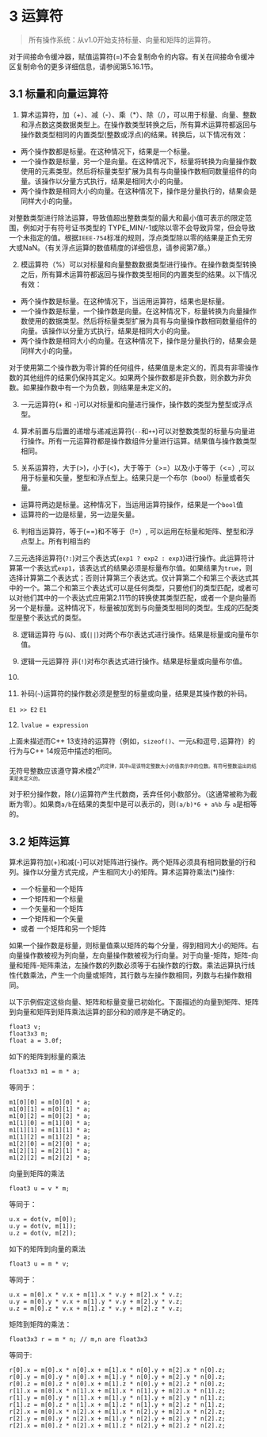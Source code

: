 # 3 运算符

> 所有操作系统：从v1.0开始支持标量、向量和矩阵的运算符。

对于间接命令缓冲器，赋值运算符(=)不会复制命令的内容。有关在间接命令缓冲区复制命令的更多详细信息，请参阅第5.16.1节。

## 3.1 标量和向量运算符

1. 算术运算符，加（+）、减（-）、乘（*）、除（/），可以用于标量、向量、整数和浮点数这类数据类型上。在操作数类型转换之后，所有算术运算符都返回与操作数类型相同的内置类型(整数或浮点)的结果。转换后，以下情况有效：

- 两个操作数都是标量。在这种情况下，结果是一个标量。
- 一个操作数是标量，另一个是向量。在这种情况下，标量将转换为向量操作数使用的元素类型。然后将标量类型扩展为具有与向量操作数相同数量组件的向量。该操作以分量方式执行，结果是相同大小的向量。
- 两个操作数是相同大小的向量。在这种情况下，操作是分量执行的，结果会是同样大小的向量。

对整数类型进行除法运算，导致值超出整数类型的最大和最小值可表示的限定范围，例如对于有符号证书类型的 TYPE_MIN/-1或除以零不会导致异常，但会导致一个未指定的值。根据`IEEE-754`标准的规则，浮点类型除以零的结果是正负无穷大或NaN。（有关浮点运算的数值精度的详细信息，请参阅第7章。）

2. 模运算符（%）可以对标量和向量整数数据类型进行操作。在操作数类型转换之后，所有算术运算符都返回与操作数类型相同的内置类型的结果。以下情况有效：

- 两个操作数是标量。在这种情况下，当运用运算符，结果也是标量。
- 一个操作数是标量，一个操作数是向量。在这种情况下，标量转换为向量操作数使用的数据类型。然后将标量类型扩展为具有与向量操作数相同数量组件的向量。该操作以分量方式执行，结果是相同大小的向量。
- 两个操作数是相同大小的向量。在这种情况下，操作是分量执行的，结果会是同样大小的向量。

对于使用第二个操作数为零计算的任何组件，结果值是未定义的，而具有非零操作数的其他组件的结果仍保持其定义。如果两个操作数都是非负数，则余数为非负数。如果操作数中有一个为负数，则结果是未定义的。

3. 一元运算符(+ 和 -)可以对标量和向量进行操作，操作数的类型为整型或浮点型。

4. 算术前置与后置的递增与递减运算符(`--`和`++`)可以对整数类型的标量与向量进行操作。所有一元运算符都是操作数组件分量进行运算。结果值与操作数类型相同。


5. 关系运算符，大于(>)，小于(<)，大于等于（>=）以及小于等于（<=）,可以用于标量和矢量，整型和浮点型上。结果只是一个布尔（bool）标量或者矢量。

- 运算符两边是标量。这种情况下，当运用运算符操作，结果是一个`bool`值
- 运算符的一边是标量，另一边是矢量。

6. 判相当运算符，等于(==)和不等于（!=）, 可以运用在标量和矩阵、整型和浮点型上。所有判相当的


7.三元选择运算符(`?:`)对三个表达式(`exp1 ? exp2 : exp3`)进行操作。此运算符计算第一个表达式`exp1`，该表达式的结果必须是标量布尔值。如果结果为`true`，则选择计算第二个表达式；否则计算第三个表达式。仅计算第二个和第三个表达式其中的一个。第二个和第三个表达式可以是任何类型，只要他们的类型匹配，或者可以对他们其中的一个表达式应用第2.11节的转换使其类型匹配，或者一个是向量而另一个是标量。这种情况下，标量被加宽到与向量类型相同的类型。生成的匹配类型是整个表达式的类型。

8. 逻辑运算符 与(`&`)、或(`||`)对两个布尔表达式进行操作。结果是标量或向量布尔值。

9. 逻辑一元运算符 非(`!`)对布尔表达式进行操作。结果是标量或向量布尔值。

10. 

11. 补码(`~`)运算符的操作数必须是整型的标量或向量，结果是其操作数的补码。

`E1 >> E2` `E1`

12. `lvalue = expression`

上面未描述而C++ 13支持的运算符（例如，`sizeof()`、一元`&`和逗号`,`运算符）的行为与C++ 14规范中描述的相同。

无符号整数应该遵守算术模2<sup>n<sup>的定律，其中`n`是该特定整数大小的值表示中的位数。有符号整数溢出的结果是未定义的。

对于积分操作数，除(`/`)运算符产生代数商，丢弃任何小数部分。（这通常被称为截断为零）。如果商`a/b`在结果的类型中是可以表示的，则`(a/b)*6 + a%b` 与 `a`是相等的。

## 3.2 矩阵运算

算术运算符加(+)和减(-)可以对矩阵进行操作。两个矩阵必须具有相同数量的行和列。操作以分量方式完成，产生相同大小的矩阵。算术运算符乘法(*)操作: 

* 一个标量和一个矩阵
* 一个矩阵和一个标量
* 一个矢量和一个矩阵
* 一个矩阵和一个矢量
* 或者 一个矩阵和另一个矩阵

如果一个操作数是标量，则标量值乘以矩阵的每个分量，得到相同大小的矩阵。右向量操作数被视为列向量，左向量操作数被视为行向量。对于向量-矩阵，矩阵-向量和矩阵-矩阵乘法，左操作数的列数必须等于右操作数的行数。乘法运算执行线性代数乘法，产生一个向量或矩阵，其行数与左操作数相同，列数与右操作数相同。

以下示例假定这些向量、矩阵和标量变量已初始化。下面描述的向量到矩阵、矩阵到向量和矩阵到矩阵乘法运算的部分和的顺序是不确定的。

```metal
float3 v;
float3x3 m;
float a = 3.0f;
```

如下的矩阵到标量的乘法

```metal
float3x3 m1 = m * a;
```

等同于：

```metal
m1[0][0] = m[0][0] * a;
m1[0][1] = m[0][1] * a;
m1[0][2] = m[0][2] * a;
m1[1][0] = m[1][0] * a;
m1[1][1] = m[1][1] * a;
m1[1][2] = m[1][2] * a;
m1[2][0] = m[2][0] * a;
m1[2][1] = m[2][1] * a;
m1[2][2] = m[2][2] * a;
```

向量到矩阵的乘法

```metal
float3 u = v * m;
```
等同于：

```metal
u.x = dot(v, m[0]);
u.y = dot(v, m[1]);
u.z = dot(v, m[2]);
```

如下的矩阵到向量的乘法

```metal
float3 u = m * v;
```
等同于：

```metal
u.x = m[0].x * v.x + m[1].x * v.y + m[2].x * v.z;
u.y = m[0].y * v.x + m[1].y * v.y + m[2].y * v.z;
u.z = m[0].z * v.x + m[1].z * v.y + m[2].z * v.z;
```

矩阵到矩阵的乘法：

```metal
float3x3 r = m * n; // m,n are float3x3
```

等同于:

```metal
r[0].x = m[0].x * n[0].x + m[1].x * n[0].y + m[2].x * n[0].z;
r[0].y = m[0].y * n[0].x + m[1].y * n[0].y + m[2].y * n[0].z;
r[0].z = m[0].z * n[0].x + m[1].z * n[0].y + m[2].z * n[0].z;
r[1].x = m[0].x * n[1].x + m[1].x * n[1].y + m[2].x * n[1].z;
r[1].y = m[0].y * n[1].x + m[1].y * n[1].y + m[2].y * n[1].z;
r[1].z = m[0].z * n[1].x + m[1].z * n[1].y + m[2].z * n[1].z;
r[2].x = m[0].x * n[2].x + m[1].x * n[2].y + m[2].x * n[2].z;
r[2].y = m[0].y * n[2].x + m[1].y * n[2].y + m[2].y * n[2].z;
r[2].x = m[0].z * n[2].x + m[1].z * n[2].y + m[2].z * n[2].z;
```
